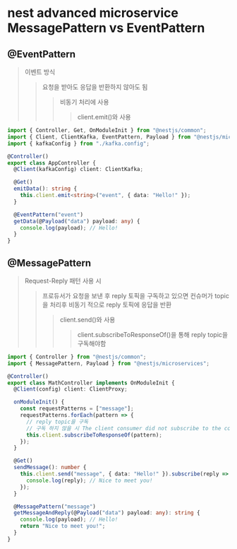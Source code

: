# nest advanced microservice MessagePattern vs EventPattern

## @EventPattern

> 이벤트 방식
>
> > 요청을 받아도 응답을 반환하지 않아도 됨
> >
> > > 비동기 처리에 사용
> > >
> > > > client.emit()와 사용

```ts
import { Controller, Get, OnModuleInit } from "@nestjs/common";
import { Client, ClientKafka, EventPattern, Payload } from "@nestjs/microservices";
import { kafkaConfig } from "./kafka.config";

@Controller()
export class AppController {
  @Client(kafkaConfig) client: ClientKafka;

  @Get()
  emitData(): string {
    this.client.emit<string>("event", { data: "Hello!" });
  }

  @EventPattern("event")
  getData(@Payload("data") payload: any) {
    console.log(payload); // Hello!
  }
}
```

## @MessagePattern

> Request-Reply 패턴 사용 시
>
> > 프로듀서가 요청을 보낸 후 reply 토픽을 구독하고 있으면 컨슈머가 topic을 처리후 비동기 적으로 reply 토픽에 응답을 반환
> >
> > > client.send()와 사용
> > >
> > > > client.subscribeToResponseOf()을 통해 reply topic을 구독해야함

```ts
import { Controller } from "@nestjs/common";
import { MessagePattern, Payload } from "@nestjs/microservices";

@Controller()
export class MathController implements OnModuleInit {
  @Client(config) client: ClientProxy;

  onModuleInit() {
    const requestPatterns = ["message"];
    requestPatterns.forEach(pattern => {
      // reply topic을 구독
      // 구독 하지 않을 시 The client consumer did not subscribe to the corresponding reply topic 에러 발생
      this.client.subscribeToResponseOf(pattern);
    });
  }

  @Get()
  sendMessage(): number {
    this.client.send("message", { data: "Hello!" }).subscribe(reply => {
      console.log(reply); // Nice to meet you!
    });
  }

  @MessagePattern("message")
  getMessageAndReply(@Payload("data") payload: any): string {
    console.log(payload); // Hello!
    return "Nice to meet you!";
  }
}
```
